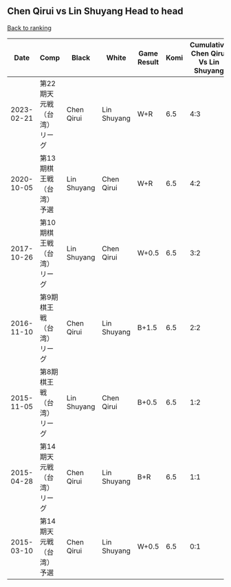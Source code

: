 ## Chen Qirui vs Lin Shuyang Head to head

[Back to ranking](../../index.md)




| **Date** | **Comp** | **Black** | **White** | **Game Result** | **Komi** | **Cumulative Chen Qirui Vs Lin Shuyang** | **Chen Qirui Streak** | **Lin Shuyang Streak** | 
| --- | --- | --- | --- | --- | --- | --- | --- | --- |
| 2023-02-21 | 第22期天元戦（台湾）リーグ | Chen Qirui | Lin Shuyang | W+R | 6.5 | 4:3 | 0 | 1 | 
| 2020-10-05 | 第13期棋王戦（台湾）予選 | Lin Shuyang | Chen Qirui | W+R | 6.5 | 4:2 | 3 | 0 | 
| 2017-10-26 | 第10期棋王戦（台湾）リーグ | Lin Shuyang | Chen Qirui | W+0.5 | 6.5 | 3:2 | 2 | 0 | 
| 2016-11-10 | 第9期棋王戦（台湾）リーグ | Chen Qirui | Lin Shuyang | B+1.5 | 6.5 | 2:2 | 1 | 0 | 
| 2015-11-05 | 第8期棋王戦（台湾）リーグ | Lin Shuyang | Chen Qirui | B+0.5 | 6.5 | 1:2 | 0 | 1 | 
| 2015-04-28 | 第14期天元戦（台湾）リーグ | Chen Qirui | Lin Shuyang | B+R | 6.5 | 1:1 | 1 | 0 | 
| 2015-03-10 | 第14期天元戦（台湾）予選 | Chen Qirui | Lin Shuyang | W+0.5 | 6.5 | 0:1 | 0 | 1 |




